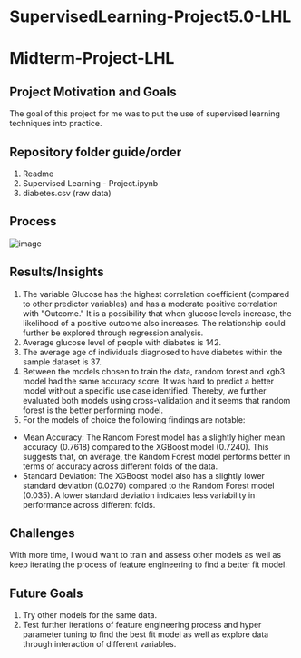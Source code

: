 # SupervisedLearning-Project5.0-LHL
# Midterm-Project-LHL

## Project Motivation and Goals

The goal of this project for me was to put the use of supervised learning techniques into practice.

## Repository folder guide/order
1. Readme
2. Supervised Learning - Project.ipynb
3. diabetes.csv (raw data)


## Process

![image](https://github.com/Zarmeena667/SupervisedLearning-Project5.0-LHL/assets/145514413/7c95a09c-c14b-4911-af20-4dad5f21ca77)




## Results/Insights

1. The variable Glucose has the highest correlation coefficient (compared to other predictor variables) and has a moderate positive correlation with "Outcome." It is a possibility that when glucose levels increase, the likelihood of a positive outcome also increases. The relationship could further be explored through regression analysis.
2. Average glucose level of people with diabetes is 142. 
3. The average age of individuals diagnosed to have diabetes within the sample dataset is 37.
4. Between the models chosen to train the data, random forest and xgb3 model had the same accuracy score. It was hard to predict a better model without a specific use case identified. Thereby, we further evaluated both models using cross-validation and it seems that random forest is the better performing model.
5. For the models of choice the following findings are notable:
- Mean Accuracy: The Random Forest model has a slightly higher mean accuracy (0.7618) compared to the XGBoost model (0.7240). This suggests that, on average, the Random Forest model performs better in terms of accuracy across different folds of the data.
- Standard Deviation: The XGBoost model also has a slightly lower standard deviation (0.0270) compared to the Random Forest model (0.035). A lower standard deviation indicates less variability in performance across different folds.


## Challenges 

With more time, I would want to train and assess other models as well as keep iterating the process of feature engineering to find a better fit model.

## Future Goals
1. Try other models for the same data.
2. Test further iterations of feature engineering process and hyper parameter tuning to find the best fit model as well as explore data through interaction of different variables.



